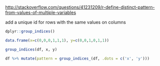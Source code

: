 
http://stackoverflow.com/questions/41231209/r-define-distinct-pattern-from-values-of-multiple-variables

add a unique id for rows with the same values on columns 
```r
dplyr::group_indices()

data.frame(x=c(0,0,0,1,1,1), y=c(0,0,1,0,1,1))

group_indices(df, x, y)

df %>% mutate(pattern = group_indices_(df, .dots = c('x', 'y')))

```

